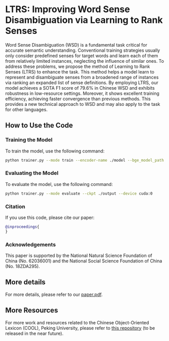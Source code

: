 # LTRS: Improving Word Sense Disambiguation via Learning to Rank Senses

Word Sense Disambiguation (WSD) is a fundamental task critical for accurate semantic understanding. Conventional training strategies usually only consider predefined senses for target words and learn each of them from relatively limited instances, neglecting the influence of similar ones. To address these problems, we propose the method of Learning to Rank Senses (LTRS) to enhance the task. This method helps a model learn to represent and disambiguate senses from a broadened range of instances via ranking an expanded list of sense definitions. By employing LTRS, our model achieves a SOTA F1 score of 79.6% in Chinese WSD and exhibits robustness in low-resource settings. Moreover, it shows excellent training efficiency, achieving faster convergence than previous methods. This provides a new technical approach to WSD and may also apply to the task for other languages.


## How to Use the Code

### Training the Model
To train the model, use the following command:
```bash
python trainer.py --mode train --encoder-name ./model --bge_model_path ./bge_model --ckpt ./output --device cuda
```

### Evaluating the Model
To evaluate the model, use the following command:
```bash
python trainer.py --mode evaluate --ckpt ./output --device cuda:0
```

### Citation
If you use this code, please cite our paper:
```bibtex
@inproceedings{
}
```

### Acknowledgements
This paper is supported by the National Natural Science Foundation of China (No. 62036001) and the National Social Science Foundation of China (No. 18ZDA295).

## More details
For more details, please refer to our [paper.pdf](https://github.com/COOLPKU/LTRS/).

## More Resources
For more work and resources related to the Chinese Object-Oriented Lexicon (COOL), Peking University, please refer to [this repository](https://github.com/COOLPKU) (to be released in the near future).
